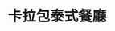 ---
title: "卡拉包泰式餐廳"
description: "卡拉包泰式餐廳"
layout: shop
keywords:
  - 美食競賽
  - 台灣美食
  - 美食精選
datePublished: "2025-06-30"
dateModified: "2025-07-05"
city: "高雄市"
district: "新興區"
address: "高雄市新興區中正三路54號"
phone: "072367668"
geo: "22.631106261891045, 120.3090951588807"
google_map: "https://maps.app.goo.gl/iiGoHinUDjNwHMAK9"
footinder: "https://footinder.com.tw/%e9%ab%98%e9%9b%84%e5%b8%82%e6%96%b0%e8%88%88%e5%8d%80/11516/"
official: "https://www.facebook.com/profile.php?id=100064301155159"
award:
  - name: "500盤"
    year: "2024"
    entries:
      - dishes:
          - "火燒島"

---